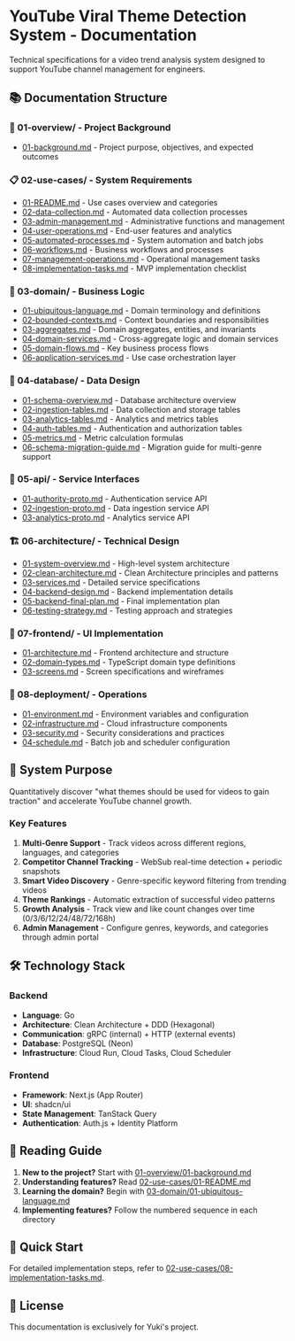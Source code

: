 # YouTube Viral Theme Detection System - Documentation

Technical specifications for a video trend analysis system designed to support YouTube channel management for engineers.

## 📚 Documentation Structure

### 🎯 01-overview/ - Project Background
- [01-background.md](./01-overview/01-background.md) - Project purpose, objectives, and expected outcomes

### 📋 02-use-cases/ - System Requirements  
- [01-README.md](./02-use-cases/01-README.md) - Use cases overview and categories
- [02-data-collection.md](./02-use-cases/02-data-collection.md) - Automated data collection processes
- [03-admin-management.md](./02-use-cases/03-admin-management.md) - Administrative functions and management
- [04-user-operations.md](./02-use-cases/04-user-operations.md) - End-user features and analytics
- [05-automated-processes.md](./02-use-cases/05-automated-processes.md) - System automation and batch jobs
- [06-workflows.md](./02-use-cases/06-workflows.md) - Business workflows and processes
- [07-management-operations.md](./02-use-cases/07-management-operations.md) - Operational management tasks
- [08-implementation-tasks.md](./02-use-cases/08-implementation-tasks.md) - MVP implementation checklist

### 🧠 03-domain/ - Business Logic
- [01-ubiquitous-language.md](./03-domain/01-ubiquitous-language.md) - Domain terminology and definitions
- [02-bounded-contexts.md](./03-domain/02-bounded-contexts.md) - Context boundaries and responsibilities
- [03-aggregates.md](./03-domain/03-aggregates.md) - Domain aggregates, entities, and invariants
- [04-domain-services.md](./03-domain/04-domain-services.md) - Cross-aggregate logic and domain services
- [05-domain-flows.md](./03-domain/05-domain-flows.md) - Key business process flows
- [06-application-services.md](./03-domain/06-application-services.md) - Use case orchestration layer

### 💾 04-database/ - Data Design
- [01-schema-overview.md](./04-database/01-schema-overview.md) - Database architecture overview
- [02-ingestion-tables.md](./04-database/02-ingestion-tables.md) - Data collection and storage tables
- [03-analytics-tables.md](./04-database/03-analytics-tables.md) - Analytics and metrics tables
- [04-auth-tables.md](./04-database/04-auth-tables.md) - Authentication and authorization tables
- [05-metrics.md](./04-database/05-metrics.md) - Metric calculation formulas
- [06-schema-migration-guide.md](./04-database/06-schema-migration-guide.md) - Migration guide for multi-genre support

### 🔌 05-api/ - Service Interfaces
- [01-authority-proto.md](./05-api/01-authority-proto.md) - Authentication service API
- [02-ingestion-proto.md](./05-api/02-ingestion-proto.md) - Data ingestion service API
- [03-analytics-proto.md](./05-api/03-analytics-proto.md) - Analytics service API

### 🏗️ 06-architecture/ - Technical Design
- [01-system-overview.md](./06-architecture/01-system-overview.md) - High-level system architecture
- [02-clean-architecture.md](./06-architecture/02-clean-architecture.md) - Clean Architecture principles and patterns
- [03-services.md](./06-architecture/03-services.md) - Detailed service specifications
- [04-backend-design.md](./06-architecture/04-backend-design.md) - Backend implementation details
- [05-backend-final-plan.md](./06-architecture/05-backend-final-plan.md) - Final implementation plan
- [06-testing-strategy.md](./06-architecture/06-testing-strategy.md) - Testing approach and strategies

### 🎨 07-frontend/ - UI Implementation
- [01-architecture.md](./07-frontend/01-architecture.md) - Frontend architecture and structure
- [02-domain-types.md](./07-frontend/02-domain-types.md) - TypeScript domain type definitions
- [03-screens.md](./07-frontend/03-screens.md) - Screen specifications and wireframes

### 🚀 08-deployment/ - Operations
- [01-environment.md](./08-deployment/01-environment.md) - Environment variables and configuration
- [02-infrastructure.md](./08-deployment/02-infrastructure.md) - Cloud infrastructure components
- [03-security.md](./08-deployment/03-security.md) - Security considerations and practices
- [04-schedule.md](./08-deployment/04-schedule.md) - Batch job and scheduler configuration

## 🎯 System Purpose

Quantitatively discover "what themes should be used for videos to gain traction" and accelerate YouTube channel growth.

### Key Features
1. **Multi-Genre Support** - Track videos across different regions, languages, and categories
2. **Competitor Channel Tracking** - WebSub real-time detection + periodic snapshots
3. **Smart Video Discovery** - Genre-specific keyword filtering from trending videos
4. **Theme Rankings** - Automatic extraction of successful video patterns
5. **Growth Analysis** - Track view and like count changes over time (0/3/6/12/24/48/72/168h)
6. **Admin Management** - Configure genres, keywords, and categories through admin portal

## 🛠️ Technology Stack

### Backend
- **Language**: Go
- **Architecture**: Clean Architecture + DDD (Hexagonal)
- **Communication**: gRPC (internal) + HTTP (external events)
- **Database**: PostgreSQL (Neon)
- **Infrastructure**: Cloud Run, Cloud Tasks, Cloud Scheduler

### Frontend
- **Framework**: Next.js (App Router)
- **UI**: shadcn/ui
- **State Management**: TanStack Query
- **Authentication**: Auth.js + Identity Platform

## 📖 Reading Guide

1. **New to the project?** Start with [01-overview/01-background.md](./01-overview/01-background.md)
2. **Understanding features?** Read [02-use-cases/01-README.md](./02-use-cases/01-README.md)
3. **Learning the domain?** Begin with [03-domain/01-ubiquitous-language.md](./03-domain/01-ubiquitous-language.md)
4. **Implementing features?** Follow the numbered sequence in each directory

## 🚦 Quick Start

For detailed implementation steps, refer to [02-use-cases/08-implementation-tasks.md](./02-use-cases/08-implementation-tasks.md).

## 📝 License

This documentation is exclusively for Yuki's project.